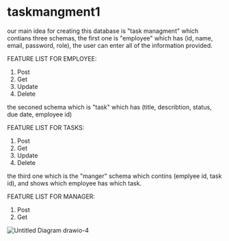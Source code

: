 # taskmangment1
 our main idea for creating this database is "task managment"
 which contians three schemas, the first one is "employee"
 which has (id, name, email, password, role),
 the user can enter all of the information provided.
 
 
 FEATURE LIST FOR EMPLOYEE:
 1. Post
 2. Get
 3. Update
 4. Delete 
 
 the seconed schema which is "task"
 which has (title, describtion, status, due date, employee id)
 
 FEATURE LIST FOR TASKS:
 1. Post
 2. Get
 3. Update
 4. Delete
    
 the third one which is the "manger" schema
 which contins (emplyee id, task id), and shows which employee has which task.

  FEATURE LIST FOR MANAGER:
 1. Post
 2. Get
    

 
![Untitled Diagram drawio-4](https://github.com/Areejabdulllah/taskmangment1/assets/129469372/1b8da494-6d8b-42ba-a0ae-d0b4ee8ff5e6)

